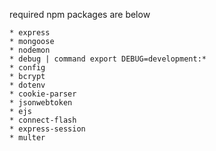 required npm packages are below

    * express
    * mongoose
    * nodemon
    * debug | command export DEBUG=development:*
    * config
    * bcrypt
    * dotenv
    * cookie-parser
    * jsonwebtoken
    * ejs
    * connect-flash
    * express-session 
    * multer
